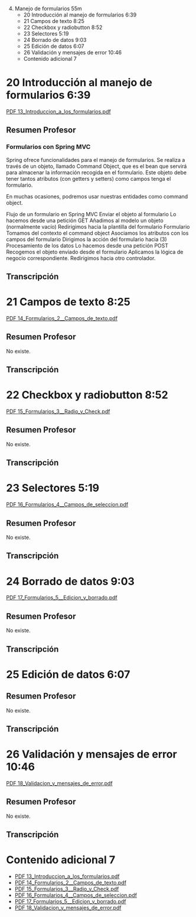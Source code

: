 4. Manejo de formularios 55m
   * 20 Introducción al manejo de formularios 6:39 
   * 21 Campos de texto 8:25 
   * 22 Checkbox y radiobutton 8:52 
   * 23 Selectores 5:19 
   * 24 Borrado de datos 9:03 
   * 25 Edición de datos 6:07 
   * 26 Validación y mensajes de error 10:46 
   * Contenido adicional 7
   
# 20 Introducción al manejo de formularios 6:39

[PDF 13_Introduccion_a_los_formularios.pdf](pdfs/13_Introduccion_a_los_formularios.pdf)

## Resumen Profesor

### Formularios con Spring MVC
Spring ofrece funcionalidades para el manejo de formularios. Se realiza a través de un objeto, llamado Command Object, que es el bean que servirá para almacenar la información recogida en el formulario. Este objeto debe tener tantos atributos (con getters y setters) como campos tenga el formulario.

En muchas ocasiones, podremos usar nuestras entidades como command object.

Flujo de un formulario en Spring MVC
Enviar el objeto al formulario
Lo hacemos desde una petición GET
Añadimos al modelo un objeto (normalmente vacío)
Redirigimos hacia la plantilla del formulario
Formulario
Tomamos del contexto el command object
Asociamos los atributos con los campos del formulario
Dirigimos la acción del formulario hacia (3)
Procesamiento de los datos
Lo hacemos desde una petición POST
Recogemos el objeto enviado desde el formulario
Aplicamos la lógica de negocio correspondiente.
Redirigimos hacia otro controlador.

## Transcripción

# 21 Campos de texto 8:25 

[PDF 14_Formularios_2__Campos_de_texto.pdf](pdfs/14_Formularios_2__Campos_de_texto.pdf)

## Resumen Profesor

No existe.

## Transcripción

# 22 Checkbox y radiobutton 8:52 

[PDF 15_Formularios_3__Radio_y_Check.pdf](pdfs/15_Formularios_3__Radio_y_Check.pdf)

## Resumen Profesor

No existe.

## Transcripción

# 23 Selectores 5:19 

[PDF 16_Formularios_4__Campos_de_seleccion.pdf](pdfs/16_Formularios_4__Campos_de_seleccion.pdf)

## Resumen Profesor

No existe.

## Transcripción

# 24 Borrado de datos 9:03 

[PDF 17_Formularios_5__Edicion_y_borrado.pdf](pdfs/17_Formularios_5__Edicion_y_borrado.pdf)

## Resumen Profesor

No existe.

## Transcripción

# 25 Edición de datos 6:07 

## Resumen Profesor

No existe.

## Transcripción

# 26 Validación y mensajes de error 10:46 

[PDF 18_Validacion_y_mensajes_de_error.pdf](pdfs/18_Validacion_y_mensajes_de_error.pdf)

## Resumen Profesor

No existe.

## Transcripción

# Contenido adicional 7   

* [PDF 13_Introduccion_a_los_formularios.pdf](pdfs/13_Introduccion_a_los_formularios.pdf)
* [PDF 14_Formularios_2__Campos_de_texto.pdf](pdfs/14_Formularios_2__Campos_de_texto.pdf)
* [PDF 15_Formularios_3__Radio_y_Check.pdf](pdfs/15_Formularios_3__Radio_y_Check.pdf)
* [PDF 16_Formularios_4__Campos_de_seleccion.pdf](pdfs/16_Formularios_4__Campos_de_seleccion.pdf)
* [PDF 17_Formularios_5__Edicion_y_borrado.pdf](pdfs/17_Formularios_5__Edicion_y_borrado.pdf)
* [PDF 18_Validacion_y_mensajes_de_error.pdf](pdfs/18_Validacion_y_mensajes_de_error.pdf)
